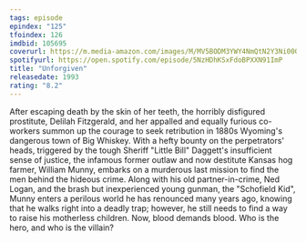```yaml
---
tags: episode
epindex: "125"
tfoindex: 126
imdbid: 105695
coverurl: https://m.media-amazon.com/images/M/MV5BODM3YWY4NmQtN2Y3Ni00OTg0LWFhZGQtZWE3ZWY4MTJlOWU4XkEyXkFqcGdeQXVyNjU0OTQ0OTY@._V1_SX202_CR0,0,202,300_.jpg
spotifyurl: https://open.spotify.com/episode/5NzHDhKSxFdoBPXXN91ImP
title: "Unforgiven"
releasedate: 1993
rating: "8.2"
---
```


After escaping death by the skin of her teeth, the horribly disfigured prostitute, Delilah Fitzgerald, and her appalled and equally furious co-workers summon up the courage to seek retribution in 1880s Wyoming's dangerous town of Big Whiskey. With a hefty bounty on the perpetrators' heads, triggered by the tough Sheriff "Little Bill" Daggett's insufficient sense of justice, the infamous former outlaw and now destitute Kansas hog farmer, William Munny, embarks on a murderous last mission to find the men behind the hideous crime. Along with his old partner-in-crime, Ned Logan, and the brash but inexperienced young gunman, the "Schofield Kid", Munny enters a perilous world he has renounced many years ago, knowing that he walks right into a deadly trap; however, he still needs to find a way to raise his motherless children. Now, blood demands blood. Who is the hero, and who is the villain?